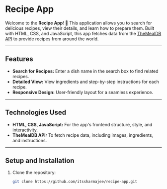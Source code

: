# Recipe App

Welcome to the **Recipe App**! 🍳 This application allows you to search for delicious recipes, view their details, and learn how to prepare them. Built with HTML, CSS, and JavaScript, this app fetches data from the [TheMealDB API](https://www.themealdb.com/api/json/v1/1/search.php?s=${query}) to provide recipes from around the world.

---

## Features
- **Search for Recipes:** Enter a dish name in the search box to find related recipes.
- **Detailed View:** View ingredients and step-by-step instructions for each recipe.
- **Responsive Design:** User-friendly layout for a seamless experience.

---

## Technologies Used
- **HTML, CSS, JavaScript:** For the app's frontend structure, style, and interactivity.
- **TheMealDB API:** To fetch recipe data, including images, ingredients, and instructions.

---

## Setup and Installation
1. Clone the repository:
   ```bash
   git clone https://github.com/itssharmajee/recipe-app.git
